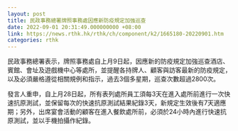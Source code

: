 ```yaml
---
layout: post
title: 民政事務總署牌照事務處因應新防疫規定加強巡查
date: 2022-09-01 20:31:49.000000000 +08:00
link: https://news.rthk.hk/rthk/ch/component/k2/1665180-20220901.htm
categories: rthk
---
```


民政事務總署表示，牌照事務處自上月9日起，因應新的防疫規定加強巡查酒店、賓館、會址及遊戲機中心等處所，並提醒各持牌人、顧客與訪客最新的防疫規定，以及必須嚴格遵從相關規例和指示，過去3個多星期，巡查次數超過2800次。

發言人重申，自上月28日起，所有表列處所員工須每3天在進入處所前進行一次快速抗原測試，並保留每次的快速抗原測試結果紀錄3天，新規定生效後有7天適應期；另外，出席宴會活動的顧客在進入餐飲處所前，必須於24小時內進行快速抗原測試，並以手機拍攝作紀錄。
